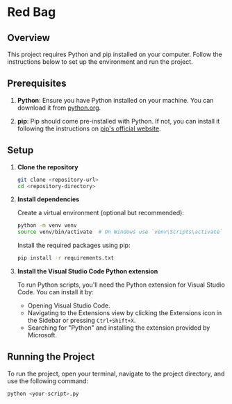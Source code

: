 # Red Bag

## Overview

This project requires Python and pip installed on your computer. Follow the instructions below to set up the environment and run the project.

## Prerequisites

1. **Python**: Ensure you have Python installed on your machine. You can download it from [python.org](https://www.python.org/).

2. **pip**: Pip should come pre-installed with Python. If not, you can install it following the instructions on [pip's official website](https://pip.pypa.io/en/stable/installation/).

## Setup

1. **Clone the repository**

    ```sh
    git clone <repository-url>
    cd <repository-directory>
    ```

2. **Install dependencies**

    Create a virtual environment (optional but recommended):

    ```sh
    python -m venv venv
    source venv/bin/activate  # On Windows use `venv\Scripts\activate`
    ```

    Install the required packages using pip:

    ```sh
    pip install -r requirements.txt
    ```

3. **Install the Visual Studio Code Python extension**

    To run Python scripts, you'll need the Python extension for Visual Studio Code. You can install it by:

    - Opening Visual Studio Code.
    - Navigating to the Extensions view by clicking the Extensions icon in the Sidebar or pressing `Ctrl+Shift+X`.
    - Searching for "Python" and installing the extension provided by Microsoft.

## Running the Project

To run the project, open your terminal, navigate to the project directory, and use the following command:

```sh
python <your-script>.py
